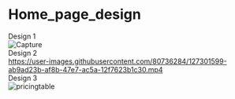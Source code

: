 # Home_page_design
Design 1<br>
![Capture](https://user-images.githubusercontent.com/80736284/127758309-708cad69-d276-4a54-9526-c312eddfce26.JPG)<br>
Design 2<br>
https://user-images.githubusercontent.com/80736284/127301599-ab9ad23b-af8b-47e7-ac5a-12f7623b1c30.mp4<br>
Design 3<br>
![pricingtable](https://user-images.githubusercontent.com/80736284/128414717-656b767d-3fcd-4468-b681-846d89cacb25.JPG)



